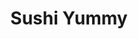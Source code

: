 ---
layout: place
title: "Sushi Yummy"
permalink: /florida/orlando/sushi-yummy.html
stateAbbr: FL
stateName: Florida
cityName: Orlando
seo:
  name: "Sushi Yummy"
  type: Restaurant
  links: http://www.sushiyummy.net/
description: "Looking for sushi in Orlando, Florida? Check out Sushi Yummy for a delightful Japanese dining experience. Enjoy a variety of sushi and other dishes in a welc..."
place_id: ChIJp9lVvbJ954gRZrJlwp7Ds0s
photos:
  - name: >-
      places/ChIJp9lVvbJ954gRZrJlwp7Ds0s/photos/AeeoHcIzaMOpKVx5oVUn3KAW3Yh-v8vlAjIk_p31bLV3DnJEH09ZEcdm_7j3F6SaFWBqbZ6LEjHDDcd3eHNTIm0QbE8xjkV66f8n3L_CZt6zEYugnY7g_Nqgg_3MtrkvOyICtHC5pF03GzUz12aU0x2pr6NtQDRqY6NrosdZfCRUJ4hwh3O8jqZqqeIBmHypWvLGgrcnaAVVGEKJxta7uHdgefhT0M-Uxc6g_aqQhf-4Jh-Hf_89UzY2tsxD09cMCFcSLjdnqCmQX36FbKsgY8L2ybTUSvSXUazoHcdBU04RlpmpcQ
    widthPx: 450
    heightPx: 450
    authorAttributions:
      - displayName: Sushi Yummy
        uri: https://maps.google.com/maps/contrib/106960027975293824369
        photoUri: >-
          https://lh3.googleusercontent.com/a-/ALV-UjX77OwSqEGnBYbGjexPEkdrVez6eZOe-2ZyHAuq0iIXrRNzW1xK=s100-p-k-no-mo
    flagContentUri: >-
      https://www.google.com/local/imagery/report/?cb_client=maps_api_places.places_api&image_key=!1e10!2sAF1QipPZ3vquZsRSC-LAZnhpH9fAtPIP8rYKTKkl45lq&hl=en-US
    googleMapsUri: >-
      https://www.google.com/maps/place//data=!3m4!1e2!3m2!1sAF1QipPZ3vquZsRSC-LAZnhpH9fAtPIP8rYKTKkl45lq!2e10!4m2!3m1!1s0x88e77db2bd55d9a7:0x4bb3c39ec265b266
  - name: >-
      places/ChIJp9lVvbJ954gRZrJlwp7Ds0s/photos/AeeoHcLz260l71Nm6zaYY3phmxmX3JaqpkNSVs8e0NJIozKHnn2PiZB5z_r_mU2xpKT3cerw9RPtve173hz6sVPJzpQIliXsTt_Ym9XAJb2GNv1k12Q_aAzss2wa_4Yr377B0ZcofL4ZFEziRnsPiaTTIddti11lLI7jKjJ2EL_mwrUfuhf13oj8ewlLMH7p3QaADYVJUNW6rhuIZucbvb0bhHl0LP8ywcLNpGO7GxT0sboGk4t0fAQCr13GhnJWoE6RJLonCjhq1fiv8Kb_rJcc5X-QxP9vqkDlLraDuraSILYa6g
    widthPx: 1800
    heightPx: 1014
    authorAttributions:
      - displayName: Sushi Yummy
        uri: https://maps.google.com/maps/contrib/106960027975293824369
        photoUri: >-
          https://lh3.googleusercontent.com/a-/ALV-UjX77OwSqEGnBYbGjexPEkdrVez6eZOe-2ZyHAuq0iIXrRNzW1xK=s100-p-k-no-mo
    flagContentUri: >-
      https://www.google.com/local/imagery/report/?cb_client=maps_api_places.places_api&image_key=!1e10!2sAF1QipPj2HGUnxhY08iLrbth3aZUnANF2cf8iXzPX2Ev&hl=en-US
    googleMapsUri: >-
      https://www.google.com/maps/place//data=!3m4!1e2!3m2!1sAF1QipPj2HGUnxhY08iLrbth3aZUnANF2cf8iXzPX2Ev!2e10!4m2!3m1!1s0x88e77db2bd55d9a7:0x4bb3c39ec265b266
  - name: >-
      places/ChIJp9lVvbJ954gRZrJlwp7Ds0s/photos/AeeoHcJy1qJH5iQf72JNRfdNd_A_Ckm8kGd_G31pdbv7_osyQW97TXL-273Xron43S8gcc3ccG9LLUVBCAH6awtbuk1m3LxvRZiqp7Xaq1RWark4xK_FpUyJhHMHifWnm1Apbxelc6weL40vzZ6mzR4CjCu0XudfMTvrnmnlIB-fs7QJ2NOFlLBaEYtsg6O5urFXHax-WlYpFyXngLwjcAxu9j5zWEMmK1Ox6WSH1JxfwmIpZxclhq3KoABlzrodSOcMOV6LLoEpqpbL_je2qkN-5XxgFd7xMObcQZ_k3DXiZAWYoovbNGtPLf39nSKGg8v2EhZ9-65uh0t0HPfaIVZ_Cuc8PyHzix-8OrIpb3Azu7_8RidwDIH9ewhfTDj9W9pUZY34yPOt8oXK0ZsefUdheB8MJ3dorYpMrFgqPvzCewxQluQT
    widthPx: 2846
    heightPx: 1637
    authorAttributions:
      - displayName: Sam Gottlieb
        uri: https://maps.google.com/maps/contrib/113617781796315446833
        photoUri: >-
          https://lh3.googleusercontent.com/a-/ALV-UjUbpFFJTYz6kSrQb0Osl_RER-jTb1uXgrHjMvLwuylXkqysUqMDyw=s100-p-k-no-mo
    flagContentUri: >-
      https://www.google.com/local/imagery/report/?cb_client=maps_api_places.places_api&image_key=!1e10!2sCIHM0ogKEICAgID95_SYkgE&hl=en-US
    googleMapsUri: >-
      https://www.google.com/maps/place//data=!3m4!1e2!3m2!1sCIHM0ogKEICAgID95_SYkgE!2e10!4m2!3m1!1s0x88e77db2bd55d9a7:0x4bb3c39ec265b266
  - name: >-
      places/ChIJp9lVvbJ954gRZrJlwp7Ds0s/photos/AeeoHcKnWRem_cMK7a1fwiKnsJ4xCnp7NqM-w1uiTa28XydyadYgwthsyXcqkdfbbYS_tLT1_3Z3EK0NbcssoMTztmBFoIXWl2SgTzIblOdfm6hhUOCAqXIIOePQXkscMeIqfGhq5zV78Ea48kjH-eBU_zCbHBBTzu0ishaBkyFfyjE3GmjHjeOeOLn68LBUz5r2fyHCsndtxDrl8h0v4a9CMLx_vaHS00OlHF-Fs-Gyk1Mp3LIputxjxpG77PqA6GnD8PxlINtyG4BzSczVTrqELgWifJDVEuPRpEdCtPkf7yB5wx4NxFnNtlGsuPOwBerDqW8Oc9BeSgRkQeXOmplQSP7ou5_xQZAA9sSkugE6wDPWvtT96WjPv-LzbH6joiqnfTIMtKNMfIvbyvtm9gfGW1gf5uFqtTFZYaXsgULWZwosU2-g
    widthPx: 4096
    heightPx: 3072
    authorAttributions:
      - displayName: Betfoyet C.
        uri: https://maps.google.com/maps/contrib/111164915474363068384
        photoUri: >-
          https://lh3.googleusercontent.com/a-/ALV-UjWp4N0HQHizbx92M4WvFpJm8woYjEGLg0sMCuSfWD7NCoqLX5qdkw=s100-p-k-no-mo
    flagContentUri: >-
      https://www.google.com/local/imagery/report/?cb_client=maps_api_places.places_api&image_key=!1e10!2sCIHM0ogKEICAgICH-ZDbkAE&hl=en-US
    googleMapsUri: >-
      https://www.google.com/maps/place//data=!3m4!1e2!3m2!1sCIHM0ogKEICAgICH-ZDbkAE!2e10!4m2!3m1!1s0x88e77db2bd55d9a7:0x4bb3c39ec265b266
  - name: >-
      places/ChIJp9lVvbJ954gRZrJlwp7Ds0s/photos/AeeoHcJ9jmHj1w9dAG4rmJScvwLxw7Tbscv23hdty5dEmyyh7EVBVsEoQzfgdccC5_UugLAJDs8iMQqJ7STL55m5W-qMSqXlfZFhBu8mjxU0W2wE2g4sUii213jp9t-dBAG8I-rb3GW4uhyfk_ezTUn-_pIifoAwXlheX3S0voQHsZzJ48aBTuaUpVNJg9HRuW0VB_ofa3suYTXSIC_NoZG5e92yAPtoDIzJvAeiBgCmFYaePdQkrDLlYgCz1w7acOtODc6734Bhulq77WOANLifGpQA-vtVGhG7hfXaJNNyZckNUg
    widthPx: 1381
    heightPx: 945
    authorAttributions:
      - displayName: Sushi Yummy
        uri: https://maps.google.com/maps/contrib/106960027975293824369
        photoUri: >-
          https://lh3.googleusercontent.com/a-/ALV-UjX77OwSqEGnBYbGjexPEkdrVez6eZOe-2ZyHAuq0iIXrRNzW1xK=s100-p-k-no-mo
    flagContentUri: >-
      https://www.google.com/local/imagery/report/?cb_client=maps_api_places.places_api&image_key=!1e10!2sAF1QipMvhcdeBShqIL8BtkvTokK6X-LKXdlKy9wGl0eK&hl=en-US
    googleMapsUri: >-
      https://www.google.com/maps/place//data=!3m4!1e2!3m2!1sAF1QipMvhcdeBShqIL8BtkvTokK6X-LKXdlKy9wGl0eK!2e10!4m2!3m1!1s0x88e77db2bd55d9a7:0x4bb3c39ec265b266
  - name: >-
      places/ChIJp9lVvbJ954gRZrJlwp7Ds0s/photos/AeeoHcI4x5zyLeG3Q6jAoC454cZ_-1b1GsclZd9D-rUAx1Pc_Ck38DLu7_WIToeA1Q6N3RmuWcz2XHPa6DXUCF5HrDHb6bab9OYC6JNllrb90Vtr2xkQEAaMtfYVIRydoiw-Br927lhnH8g-ErL77apP8fh2DTTqqO9nihwXg3D1DLcLSbQTku4HCR87zWoQE0fcbKia1MAZRnIyb_wzbIKs88hvt0Se5ACOAdUzVjjkdxMe4dwoHCc0MHbGITEVlHTZP3eSsfYxadI9j0d08lV_Q0WzX7QV4pwNb7pfO0YC99tjokdqlD3h1T71AqYe2FdEe09OKUnCWCIvd2qEnDCptWEIHVRTdnmSZBjgaqxjh2s8L2SmD9yw7JyCiAKVf1gnEGYVYwjo9wvU1Ui21qVOGdEbMPt5CUUwf41Go14iNYic-w
    widthPx: 3024
    heightPx: 4032
    authorAttributions:
      - displayName: Red Flavor
        uri: https://maps.google.com/maps/contrib/106619622978123491273
        photoUri: >-
          https://lh3.googleusercontent.com/a-/ALV-UjUOIlBeFzDFFq2Txy8s4pZxy3YiG1Ak5xYAGpqKvkjJP4UTnLFT=s100-p-k-no-mo
    flagContentUri: >-
      https://www.google.com/local/imagery/report/?cb_client=maps_api_places.places_api&image_key=!1e10!2sCIHM0ogKEICAgIC_2JPWEw&hl=en-US
    googleMapsUri: >-
      https://www.google.com/maps/place//data=!3m4!1e2!3m2!1sCIHM0ogKEICAgIC_2JPWEw!2e10!4m2!3m1!1s0x88e77db2bd55d9a7:0x4bb3c39ec265b266
  - name: >-
      places/ChIJp9lVvbJ954gRZrJlwp7Ds0s/photos/AeeoHcLeB6mjqXrz5i4Dw0Avs6fqTLbvdG_0Q1pmzX0wZnwZOvybrVdDZyxp40ypN9ai8FwAr_ZHhjyCSRvFP_Hw3yELxBhZZgTW28tHT7uBILyDlo_4hcnPsynJUttmDh0velF0cJ2HoPHFatvM2jBT2-0jXw8A6bNZe00GT0qTPq6Mp4TtMynRCVTVsyEhSRapJ3MxVcB75ikbmg32j0dKHwmpLOnWVuEeCQip7gSpxhzO4_IXfEC0kbGqxvcYg2wOkwXxvgAFR9Ypikn_dLRGj9p1LFw9o4wvjBOV1DZi_guObg
    widthPx: 3841
    heightPx: 3461
    authorAttributions:
      - displayName: Sushi Yummy
        uri: https://maps.google.com/maps/contrib/106960027975293824369
        photoUri: >-
          https://lh3.googleusercontent.com/a-/ALV-UjX77OwSqEGnBYbGjexPEkdrVez6eZOe-2ZyHAuq0iIXrRNzW1xK=s100-p-k-no-mo
    flagContentUri: >-
      https://www.google.com/local/imagery/report/?cb_client=maps_api_places.places_api&image_key=!1e10!2sAF1QipNezQgVo61wzHXSXccL3BGXnGY5j0q4Bp9zMhrG&hl=en-US
    googleMapsUri: >-
      https://www.google.com/maps/place//data=!3m4!1e2!3m2!1sAF1QipNezQgVo61wzHXSXccL3BGXnGY5j0q4Bp9zMhrG!2e10!4m2!3m1!1s0x88e77db2bd55d9a7:0x4bb3c39ec265b266
  - name: >-
      places/ChIJp9lVvbJ954gRZrJlwp7Ds0s/photos/AeeoHcKouJr4kZde8Uyv5eyRFMmLjUEcBTtYl-m_n6S0DcK92nhrgKOeuVHW4g7fIy7i27Ro6Pjz5at3TUJE_S7IeO1yPj8ci_AA58m0njEtPdz9hPcbCPdB3dBy64Ay2T3CopbkLte8oBo7jQddn0rZxPSbqhzE5ITfwDoqc-HWyLwIMCK7D8ci-c3_ud6-AEr53kEGiOpyKbgQ-hJQvPBs3bb1nJSkNS-576PGnGFnCH5rPohJg1htnve1jf5Xd6ai7U64LKXssw8mQlI7byNh-bCrM-EGsgnya98V2Ytg2b7_T_WIhXUC6QhsAhxw_vPvJ3zQBHtXrbVJlFy1R3LPdCqH3MQ2budGr8vPffFcEbChWs2q4TlPb3-Zkiz7Oh2C-vP1i7AjB4j_Mf3fapEAMcF3fi7tNpgxAz-hJRujkJCu8w
    widthPx: 4032
    heightPx: 3024
    authorAttributions:
      - displayName: Kenji Matsumoto
        uri: https://maps.google.com/maps/contrib/103694614709570972241
        photoUri: >-
          https://lh3.googleusercontent.com/a-/ALV-UjWKAA61C2ubloCUA28cknTYWt0TL3V5y4WTvCJrAnAWxeaQcZq70Q=s100-p-k-no-mo
    flagContentUri: >-
      https://www.google.com/local/imagery/report/?cb_client=maps_api_places.places_api&image_key=!1e10!2sCIHM0ogKEICAgICBw8b9ZA&hl=en-US
    googleMapsUri: >-
      https://www.google.com/maps/place//data=!3m4!1e2!3m2!1sCIHM0ogKEICAgICBw8b9ZA!2e10!4m2!3m1!1s0x88e77db2bd55d9a7:0x4bb3c39ec265b266
  - name: >-
      places/ChIJp9lVvbJ954gRZrJlwp7Ds0s/photos/AeeoHcKl03218kHq3lZL8qbYivCvOsRT-80FTlOEwQJlIpQNKUBYHNdVOMkHCH4n8--xFEAHsrtfxZBfiq4RCcCcS2sVMU2QwMHjV3EZZJzC1d5YYrVId2Vq9UVCYx_MU6AyxHT8NVkRXLZ9xN17gEx_r-48McGy5YcB1BHw4rnifxlgMMKKgsjbVBgyMddPskcAcSxMPunh5-68msmDhYSGs-5bR-qUBBHOeTqzUHwMF2bRKHNYtmuKReEoenWOPWI9Sq2lUYJRPyKi-e6kEFq4P-ps57tnO8HtDDf5fwYjZUCTjz5M1WM4usbOCqiaGp-V6w8qBzYqCPV_0XqoA4jNkWpWh2V7w06wUK7to5oYR4CenTg6K7_h0LP9qUppPwvdHnacenh8wFFdb0zWeHZGBtVq-djdY3_RT91OVV6lAxecVQpz
    widthPx: 3024
    heightPx: 4032
    authorAttributions:
      - displayName: Jayda Olson
        uri: https://maps.google.com/maps/contrib/114174844666607618550
        photoUri: >-
          https://lh3.googleusercontent.com/a-/ALV-UjXZqEmT330Lryvlvnx2ydBEi_JsnyfSoYsvUFAUOazmNokHeHY1=s100-p-k-no-mo
    flagContentUri: >-
      https://www.google.com/local/imagery/report/?cb_client=maps_api_places.places_api&image_key=!1e10!2sCIHM0ogKEICAgICeipOc1QE&hl=en-US
    googleMapsUri: >-
      https://www.google.com/maps/place//data=!3m4!1e2!3m2!1sCIHM0ogKEICAgICeipOc1QE!2e10!4m2!3m1!1s0x88e77db2bd55d9a7:0x4bb3c39ec265b266
  - name: >-
      places/ChIJp9lVvbJ954gRZrJlwp7Ds0s/photos/AeeoHcLim4tUzn_V5gNOTqwFu_XJql5kbYL9br9hf7YO6xB36jkM_IosOAw36VkvRQo0zNfR4Lrl8Ov683tpnNN4M18XNWp6ZkBN0D6B6l1Toedrx8kmN44VVLijURU0zxqjR3wcLDO3MK08qYxRfDqS_fDcC0r2ghyfCYenYz8yYdA1Qige9WCT0d7nXahkcb7Av0gg_w1HmJrJtnJrK291PfoCzPziB4s84NdQNSgVchDxHsorRwvFRGS2r8PzBjXl0XXK0qhRZR-npN7q97ln6qyj7MBpsYQOFHWyfW8B5-igRsrcbkhyxxq5nbnbLKlCmh_h6meD7yI7xnVvjXprmqs-VVILt_9r7lS8nmYTYiaS62wKrmP5ehSBvDn3x7l_khQqcxBcAESQAtcEYDBSIuqI02e2c0-6Acism4ztRNNqhUWU
    widthPx: 3024
    heightPx: 3024
    authorAttributions:
      - displayName: LUIS SANTIAGO
        uri: https://maps.google.com/maps/contrib/112627169989600351524
        photoUri: >-
          https://lh3.googleusercontent.com/a-/ALV-UjXbnsnaWakxwlins6g9ttc20Q4z6wZfd3MOnhpea4NQ8of9oSdwWw=s100-p-k-no-mo
    flagContentUri: >-
      https://www.google.com/local/imagery/report/?cb_client=maps_api_places.places_api&image_key=!1e10!2sCIHM0ogKEICAgICLgaCTzwE&hl=en-US
    googleMapsUri: >-
      https://www.google.com/maps/place//data=!3m4!1e2!3m2!1sCIHM0ogKEICAgICLgaCTzwE!2e10!4m2!3m1!1s0x88e77db2bd55d9a7:0x4bb3c39ec265b266
address: >-
  Inside the Mall, in front of PINK, UNIQLO and The Florida Hotel, 8001 S Orange
  Blossom Trl # 1013A, Orlando, FL 32809, USA
street: >-
  Inside the Mall, in front of PINK, UNIQLO and The Florida Hotel, 8001 S Orange
  Blossom Trl # 1013A
city: Orlando
state: FL
zip: '32809'
country: USA
neighborhood: null
latitude: '28.445933'
longitude: '-81.395479'
accessibility_options:
  wheelchairAccessibleParking: true
  wheelchairAccessibleEntrance: true
  wheelchairAccessibleRestroom: true
  wheelchairAccessibleSeating: true
business_status: OPERATIONAL
name: Sushi Yummy
google_maps_links:
  directionsUri: >-
    https://www.google.com/maps/dir//''/data=!4m7!4m6!1m1!4e2!1m2!1m1!1s0x88e77db2bd55d9a7:0x4bb3c39ec265b266!3e0
  placeUri: https://maps.google.com/?cid=5454918660309496422
  writeAReviewUri: >-
    https://www.google.com/maps/place//data=!4m3!3m2!1s0x88e77db2bd55d9a7:0x4bb3c39ec265b266!12e1
  reviewsUri: >-
    https://www.google.com/maps/place//data=!4m4!3m3!1s0x88e77db2bd55d9a7:0x4bb3c39ec265b266!9m1!1b1
  photosUri: >-
    https://www.google.com/maps/place//data=!4m3!3m2!1s0x88e77db2bd55d9a7:0x4bb3c39ec265b266!10e5
primary_type: Sushi Restaurant
opening_hours:
  regular: null
  current: null
secondary_opening_hours:
  regular:
    weekdayDescriptions: null
    type: null
  current:
    weekdayDescriptions: null
    type: null
phone: (407) 850-9091
price_level: null
price_range: null
rating: '4.0'
rating_count: 719
website: http://www.sushiyummy.net/
reviews:
  - name: >-
      places/ChIJp9lVvbJ954gRZrJlwp7Ds0s/reviews/ChZDSUhNMG9nS0VJQ0FnSUQ5NV9qSktREAE
    relativePublishTimeDescription: a year ago
    rating: 5
    text:
      text: >-
        If you are walking around the mall and want a more classy experience
        than the normal food court then walk down to Sushi 🍣 Yummy!! You can
        sit at the bar and pick your choice of creative assorted sushi as the 
        plates go around the bar on a conveyer belt!! Sushi Yummy gives you an
        assortment of dim sum sized bbq pork bao bun to dumplings to spring
        rolls, seaweed salad and the traditional nigiri pieces. Dont forget the
        chocolate cake, cheesecake, lemon cake slice and more. I ordered miso
        soup 🍲  with my meal and they have the ever so favorite Japanese Ramune
        carbonated drinks. So come get your Asian fix right here at Sushi Yummy
        in the Florida Mall right by Pink Victoria's Secret!!!
      languageCode: en
    originalText:
      text: >-
        If you are walking around the mall and want a more classy experience
        than the normal food court then walk down to Sushi 🍣 Yummy!! You can
        sit at the bar and pick your choice of creative assorted sushi as the 
        plates go around the bar on a conveyer belt!! Sushi Yummy gives you an
        assortment of dim sum sized bbq pork bao bun to dumplings to spring
        rolls, seaweed salad and the traditional nigiri pieces. Dont forget the
        chocolate cake, cheesecake, lemon cake slice and more. I ordered miso
        soup 🍲  with my meal and they have the ever so favorite Japanese Ramune
        carbonated drinks. So come get your Asian fix right here at Sushi Yummy
        in the Florida Mall right by Pink Victoria's Secret!!!
      languageCode: en
    authorAttribution:
      displayName: Sam Gottlieb
      uri: https://www.google.com/maps/contrib/113617781796315446833/reviews
      photoUri: >-
        https://lh3.googleusercontent.com/a-/ALV-UjUbpFFJTYz6kSrQb0Osl_RER-jTb1uXgrHjMvLwuylXkqysUqMDyw=s128-c0x00000000-cc-rp-mo-ba4
    publishTime: '2024-03-21T23:54:58.305815Z'
    flagContentUri: >-
      https://www.google.com/local/review/rap/report?postId=ChZDSUhNMG9nS0VJQ0FnSUQ5NV9qSktREAE&d=17924085&t=1
    googleMapsUri: >-
      https://www.google.com/maps/reviews/data=!4m6!14m5!1m4!2m3!1sChZDSUhNMG9nS0VJQ0FnSUQ5NV9qSktREAE!2m1!1s0x88e77db2bd55d9a7:0x4bb3c39ec265b266
  - name: >-
      places/ChIJp9lVvbJ954gRZrJlwp7Ds0s/reviews/ChZDSUhNMG9nS0VJQ0FnSUNILVpEYllBEAE
    relativePublishTimeDescription: 7 months ago
    rating: 1
    text:
      text: >-
        If they actually tried to replicate how they do it in Japan, they would
        have a thriving business. As someone who's lived in Japan and seen the
        real belt sushi places.  This place is a great Disappointment ❌. It
        misses the point of the belt sushi places.  The point is to go and stack
        as many plates for cheap. Quantity over price.


        This place is wayyyy too expensive 💵💵💵

        The concept in Japan is to have a cheap place for sushi that you just
        sit and grab plates at random.  Normally $1 or less per plate and maybe
        $3 for the premium option.


        It's missing the sauce tray with different sauce options.


        3.50 for 2 wheels of Publix tasting sushi...  They're crazy.  No wonder
        is mostly empty at peak lunch hour.  (See picture below).
      languageCode: en
    originalText:
      text: >-
        If they actually tried to replicate how they do it in Japan, they would
        have a thriving business. As someone who's lived in Japan and seen the
        real belt sushi places.  This place is a great Disappointment ❌. It
        misses the point of the belt sushi places.  The point is to go and stack
        as many plates for cheap. Quantity over price.


        This place is wayyyy too expensive 💵💵💵

        The concept in Japan is to have a cheap place for sushi that you just
        sit and grab plates at random.  Normally $1 or less per plate and maybe
        $3 for the premium option.


        It's missing the sauce tray with different sauce options.


        3.50 for 2 wheels of Publix tasting sushi...  They're crazy.  No wonder
        is mostly empty at peak lunch hour.  (See picture below).
      languageCode: en
    authorAttribution:
      displayName: Betfoyet C.
      uri: https://www.google.com/maps/contrib/111164915474363068384/reviews
      photoUri: >-
        https://lh3.googleusercontent.com/a-/ALV-UjWp4N0HQHizbx92M4WvFpJm8woYjEGLg0sMCuSfWD7NCoqLX5qdkw=s128-c0x00000000-cc-rp-mo-ba4
    publishTime: '2024-09-07T16:57:16.892903Z'
    flagContentUri: >-
      https://www.google.com/local/review/rap/report?postId=ChZDSUhNMG9nS0VJQ0FnSUNILVpEYllBEAE&d=17924085&t=1
    googleMapsUri: >-
      https://www.google.com/maps/reviews/data=!4m6!14m5!1m4!2m3!1sChZDSUhNMG9nS0VJQ0FnSUNILVpEYllBEAE!2m1!1s0x88e77db2bd55d9a7:0x4bb3c39ec265b266
  - name: >-
      places/ChIJp9lVvbJ954gRZrJlwp7Ds0s/reviews/ChZDSUhNMG9nS0VJQ0FnSUNmXy1DWkZREAE
    relativePublishTimeDescription: 3 months ago
    rating: 1
    text:
      text: >-
        We dined here for my friends birthday today and we’re extremely
        disappointed. our meal was $90 and we left hungry and unhappy. We only
        saw our server 3 times. The third time of seeing the server we had to go
        find him. Our server seemed unmotivated and showed no interest in our
        dining experience. The sushi tasted low quality and not fresh at all.
        The conveyer is what brought us here but most of the items remained
        empty the entire hour we were there. I truly hope today was just an off
        day for them and others are able to have a better experience than what i
        saw today.
      languageCode: en
    originalText:
      text: >-
        We dined here for my friends birthday today and we’re extremely
        disappointed. our meal was $90 and we left hungry and unhappy. We only
        saw our server 3 times. The third time of seeing the server we had to go
        find him. Our server seemed unmotivated and showed no interest in our
        dining experience. The sushi tasted low quality and not fresh at all.
        The conveyer is what brought us here but most of the items remained
        empty the entire hour we were there. I truly hope today was just an off
        day for them and others are able to have a better experience than what i
        saw today.
      languageCode: en
    authorAttribution:
      displayName: Jadyn b
      uri: https://www.google.com/maps/contrib/117290664716982736413/reviews
      photoUri: >-
        https://lh3.googleusercontent.com/a-/ALV-UjWci6B8HLKfYHbBjsr3WteYEgn6lB73LZruixgX_8QMsKgdxfQ=s128-c0x00000000-cc-rp-mo
    publishTime: '2025-01-03T04:50:56.569824Z'
    flagContentUri: >-
      https://www.google.com/local/review/rap/report?postId=ChZDSUhNMG9nS0VJQ0FnSUNmXy1DWkZREAE&d=17924085&t=1
    googleMapsUri: >-
      https://www.google.com/maps/reviews/data=!4m6!14m5!1m4!2m3!1sChZDSUhNMG9nS0VJQ0FnSUNmXy1DWkZREAE!2m1!1s0x88e77db2bd55d9a7:0x4bb3c39ec265b266
  - name: >-
      places/ChIJp9lVvbJ954gRZrJlwp7Ds0s/reviews/ChdDSUhNMG9nS0VJQ0FnSUQxamY2YV9BRRAB
    relativePublishTimeDescription: a year ago
    rating: 1
    text:
      text: >-
        I am utterly disappointed in this restaurant. PLEASE DO NOT EAT HERE! I
        would just like to tell everyone that it WILL NOT be worth your TIME or
        MONEY. I am a very patient person and am always kind to the hard working
        waitresses…but this was just something else. I ate here today with my
        family, January 9th, and got the passive aggressive girl waitress. She
        didn’t have much to say and didn’t have the faint of a smile. She hasn’t
        come back in a while to take our orders, so the chef had to do it
        instead. Once we ordered, we waited a good 20-25 minutes just for 2 Poke
        Bowls. 1st off, PRICE ARE RIDICULOUS!! Especially for the quality! The
        sushi is totally mediocre and the poke bowls are 95% lettuce!!!
        Furthermore, they got BOTH POKE BOWL ORDERS WRONG!!! The passive
        aggressive waitress did not handle the situation with any kindness or
        compassion for her customers, she just threw it out instead of giving
        more options other than to keep it. This was a surprise to all of us.
        After our mediocre meal, the passive aggressive waitress told the chef
        some other story about what happened to the bowl and then talked to us
        about it!! Like what?!? We explained what actually happened and he said
        he got 2 different sides of the story. Personally, I do not like that us
        as customers had to defend ourselves against their own coworkers. While
        the chef talked to us, they were staring at us, leaning on the walls
        behind him. It was the janitor girl and the passive aggressive girl.
        Interesting why they felt the need to witnesses the situation she caused
        to unfold. Honestly, the chef was really nice, especially given that he
        didn’t really know what happened in the first place, therefore I don’t
        see why the waitress wanted to get him involved. All in all, this was
        too expensive and a very stressful and ultimately a time consuming
        situation for mediocre food and a passive AGGRESSIVE waitress. I hope
        the mandatory 18% that AUTOMATICALLY gets added to your check!! goes to
        the cooks for being the nicest ones there and having to work with some
        passive AGGRESSIVE waitress. That image of the little sushi I attached,
        yeah THAT WAS $4.50 for that little piece. Oh! And the little green cup?
        Yup, that is supposedly a seaweed salad for $4. Maybe for a bird. Be for
        real.
      languageCode: en
    originalText:
      text: >-
        I am utterly disappointed in this restaurant. PLEASE DO NOT EAT HERE! I
        would just like to tell everyone that it WILL NOT be worth your TIME or
        MONEY. I am a very patient person and am always kind to the hard working
        waitresses…but this was just something else. I ate here today with my
        family, January 9th, and got the passive aggressive girl waitress. She
        didn’t have much to say and didn’t have the faint of a smile. She hasn’t
        come back in a while to take our orders, so the chef had to do it
        instead. Once we ordered, we waited a good 20-25 minutes just for 2 Poke
        Bowls. 1st off, PRICE ARE RIDICULOUS!! Especially for the quality! The
        sushi is totally mediocre and the poke bowls are 95% lettuce!!!
        Furthermore, they got BOTH POKE BOWL ORDERS WRONG!!! The passive
        aggressive waitress did not handle the situation with any kindness or
        compassion for her customers, she just threw it out instead of giving
        more options other than to keep it. This was a surprise to all of us.
        After our mediocre meal, the passive aggressive waitress told the chef
        some other story about what happened to the bowl and then talked to us
        about it!! Like what?!? We explained what actually happened and he said
        he got 2 different sides of the story. Personally, I do not like that us
        as customers had to defend ourselves against their own coworkers. While
        the chef talked to us, they were staring at us, leaning on the walls
        behind him. It was the janitor girl and the passive aggressive girl.
        Interesting why they felt the need to witnesses the situation she caused
        to unfold. Honestly, the chef was really nice, especially given that he
        didn’t really know what happened in the first place, therefore I don’t
        see why the waitress wanted to get him involved. All in all, this was
        too expensive and a very stressful and ultimately a time consuming
        situation for mediocre food and a passive AGGRESSIVE waitress. I hope
        the mandatory 18% that AUTOMATICALLY gets added to your check!! goes to
        the cooks for being the nicest ones there and having to work with some
        passive AGGRESSIVE waitress. That image of the little sushi I attached,
        yeah THAT WAS $4.50 for that little piece. Oh! And the little green cup?
        Yup, that is supposedly a seaweed salad for $4. Maybe for a bird. Be for
        real.
      languageCode: en
    authorAttribution:
      displayName: Gabriella Ramos
      uri: https://www.google.com/maps/contrib/112034830205360675768/reviews
      photoUri: >-
        https://lh3.googleusercontent.com/a-/ALV-UjVd_VBClsCrGIHXAgR8qNVlREJcl0_B83uS8sjqL9G4qXgrBclXhQ=s128-c0x00000000-cc-rp-mo
    publishTime: '2024-01-09T05:45:29.514392Z'
    flagContentUri: >-
      https://www.google.com/local/review/rap/report?postId=ChdDSUhNMG9nS0VJQ0FnSUQxamY2YV9BRRAB&d=17924085&t=1
    googleMapsUri: >-
      https://www.google.com/maps/reviews/data=!4m6!14m5!1m4!2m3!1sChdDSUhNMG9nS0VJQ0FnSUQxamY2YV9BRRAB!2m1!1s0x88e77db2bd55d9a7:0x4bb3c39ec265b266
  - name: >-
      places/ChIJp9lVvbJ954gRZrJlwp7Ds0s/reviews/ChdDSUhNMG9nS0VJQ0FnSUN0MDV5T2pBRRAB
    relativePublishTimeDescription: a year ago
    rating: 5
    text:
      text: >-
        I was staying at the Florida Hotel for work and planned on grabbing
        something from the food court for dinner, but I decided to try this
        instead and I’m so glad I did!!! It was some of the best sushi I’ve ever
        had, and I love that the small portions allow you to try several
        different types of rolls. I ate way more sushi than I normally do
        because everything was just sooo YUMMY!!!
      languageCode: en
    originalText:
      text: >-
        I was staying at the Florida Hotel for work and planned on grabbing
        something from the food court for dinner, but I decided to try this
        instead and I’m so glad I did!!! It was some of the best sushi I’ve ever
        had, and I love that the small portions allow you to try several
        different types of rolls. I ate way more sushi than I normally do
        because everything was just sooo YUMMY!!!
      languageCode: en
    authorAttribution:
      displayName: Amber Daugherty
      uri: https://www.google.com/maps/contrib/110654365360288752518/reviews
      photoUri: >-
        https://lh3.googleusercontent.com/a-/ALV-UjWzgTGxSKtzU6krW2NMWxhfCxAax0JtyzVJzOq6sKA93FMZ-DAr=s128-c0x00000000-cc-rp-mo-ba4
    publishTime: '2024-01-31T20:01:31.195246Z'
    flagContentUri: >-
      https://www.google.com/local/review/rap/report?postId=ChdDSUhNMG9nS0VJQ0FnSUN0MDV5T2pBRRAB&d=17924085&t=1
    googleMapsUri: >-
      https://www.google.com/maps/reviews/data=!4m6!14m5!1m4!2m3!1sChdDSUhNMG9nS0VJQ0FnSUN0MDV5T2pBRRAB!2m1!1s0x88e77db2bd55d9a7:0x4bb3c39ec265b266
parking_options:
  freeParkingLot: true
  freeStreetParking: true
  paidStreetParking: false
payment_options:
  acceptsCreditCards: true
  acceptsDebitCards: true
  acceptsCashOnly: false
  acceptsNfc: true
allow_dogs: null
curbside_pickup: null
delivery: true
dine_in: true
good_for_children: true
good_for_groups: null
good_for_sports: false
live_music: false
menu_for_children: true
outdoor_seating: false
reservable: true
restroom: true
serves_beer: true
serves_breakfast: false
serves_brunch: null
serves_cocktails: true
serves_coffee: true
serves_dinner: true
serves_dessert: true
serves_lunch: true
serves_vegetarian_food: true
serves_wine: true
takeout: true
summary: null

---